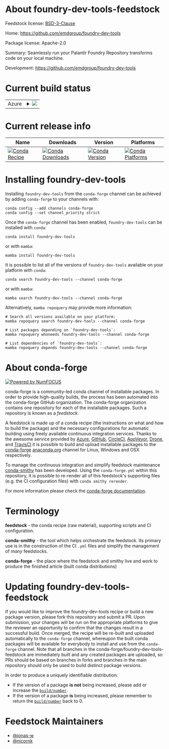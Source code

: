 About foundry-dev-tools-feedstock
=================================

Feedstock license: [BSD-3-Clause](https://github.com/conda-forge/foundry-dev-tools-feedstock/blob/main/LICENSE.txt)

Home: https://github.com/emdgroup/foundry-dev-tools

Package license: Apache-2.0

Summary: Seamlessly run your Palantir Foundry Repository transforms code on your local machine.

Development: https://github.com/emdgroup/foundry-dev-tools

Current build status
====================


<table>
    
  <tr>
    <td>Azure</td>
    <td>
      <details>
        <summary>
          <a href="https://dev.azure.com/conda-forge/feedstock-builds/_build/latest?definitionId=18944&branchName=main">
            <img src="https://dev.azure.com/conda-forge/feedstock-builds/_apis/build/status/foundry-dev-tools-feedstock?branchName=main">
          </a>
        </summary>
        <table>
          <thead><tr><th>Variant</th><th>Status</th></tr></thead>
          <tbody><tr>
              <td>linux_64</td>
              <td>
                <a href="https://dev.azure.com/conda-forge/feedstock-builds/_build/latest?definitionId=18944&branchName=main">
                  <img src="https://dev.azure.com/conda-forge/feedstock-builds/_apis/build/status/foundry-dev-tools-feedstock?branchName=main&jobName=linux&configuration=linux%20linux_64_" alt="variant">
                </a>
              </td>
            </tr><tr>
              <td>osx_64</td>
              <td>
                <a href="https://dev.azure.com/conda-forge/feedstock-builds/_build/latest?definitionId=18944&branchName=main">
                  <img src="https://dev.azure.com/conda-forge/feedstock-builds/_apis/build/status/foundry-dev-tools-feedstock?branchName=main&jobName=osx&configuration=osx%20osx_64_" alt="variant">
                </a>
              </td>
            </tr><tr>
              <td>win_64</td>
              <td>
                <a href="https://dev.azure.com/conda-forge/feedstock-builds/_build/latest?definitionId=18944&branchName=main">
                  <img src="https://dev.azure.com/conda-forge/feedstock-builds/_apis/build/status/foundry-dev-tools-feedstock?branchName=main&jobName=win&configuration=win%20win_64_" alt="variant">
                </a>
              </td>
            </tr>
          </tbody>
        </table>
      </details>
    </td>
  </tr>
</table>

Current release info
====================

| Name | Downloads | Version | Platforms |
| --- | --- | --- | --- |
| [![Conda Recipe](https://img.shields.io/badge/recipe-foundry--dev--tools-green.svg)](https://anaconda.org/conda-forge/foundry-dev-tools) | [![Conda Downloads](https://img.shields.io/conda/dn/conda-forge/foundry-dev-tools.svg)](https://anaconda.org/conda-forge/foundry-dev-tools) | [![Conda Version](https://img.shields.io/conda/vn/conda-forge/foundry-dev-tools.svg)](https://anaconda.org/conda-forge/foundry-dev-tools) | [![Conda Platforms](https://img.shields.io/conda/pn/conda-forge/foundry-dev-tools.svg)](https://anaconda.org/conda-forge/foundry-dev-tools) |

Installing foundry-dev-tools
============================

Installing `foundry-dev-tools` from the `conda-forge` channel can be achieved by adding `conda-forge` to your channels with:

```
conda config --add channels conda-forge
conda config --set channel_priority strict
```

Once the `conda-forge` channel has been enabled, `foundry-dev-tools` can be installed with `conda`:

```
conda install foundry-dev-tools
```

or with `mamba`:

```
mamba install foundry-dev-tools
```

It is possible to list all of the versions of `foundry-dev-tools` available on your platform with `conda`:

```
conda search foundry-dev-tools --channel conda-forge
```

or with `mamba`:

```
mamba search foundry-dev-tools --channel conda-forge
```

Alternatively, `mamba repoquery` may provide more information:

```
# Search all versions available on your platform:
mamba repoquery search foundry-dev-tools --channel conda-forge

# List packages depending on `foundry-dev-tools`:
mamba repoquery whoneeds foundry-dev-tools --channel conda-forge

# List dependencies of `foundry-dev-tools`:
mamba repoquery depends foundry-dev-tools --channel conda-forge
```


About conda-forge
=================

[![Powered by
NumFOCUS](https://img.shields.io/badge/powered%20by-NumFOCUS-orange.svg?style=flat&colorA=E1523D&colorB=007D8A)](https://numfocus.org)

conda-forge is a community-led conda channel of installable packages.
In order to provide high-quality builds, the process has been automated into the
conda-forge GitHub organization. The conda-forge organization contains one repository
for each of the installable packages. Such a repository is known as a *feedstock*.

A feedstock is made up of a conda recipe (the instructions on what and how to build
the package) and the necessary configurations for automatic building using freely
available continuous integration services. Thanks to the awesome service provided by
[Azure](https://azure.microsoft.com/en-us/services/devops/), [GitHub](https://github.com/),
[CircleCI](https://circleci.com/), [AppVeyor](https://www.appveyor.com/),
[Drone](https://cloud.drone.io/welcome), and [TravisCI](https://travis-ci.com/)
it is possible to build and upload installable packages to the
[conda-forge](https://anaconda.org/conda-forge) [anaconda.org](https://anaconda.org/)
channel for Linux, Windows and OSX respectively.

To manage the continuous integration and simplify feedstock maintenance
[conda-smithy](https://github.com/conda-forge/conda-smithy) has been developed.
Using the ``conda-forge.yml`` within this repository, it is possible to re-render all of
this feedstock's supporting files (e.g. the CI configuration files) with ``conda smithy rerender``.

For more information please check the [conda-forge documentation](https://conda-forge.org/docs/).

Terminology
===========

**feedstock** - the conda recipe (raw material), supporting scripts and CI configuration.

**conda-smithy** - the tool which helps orchestrate the feedstock.
                   Its primary use is in the construction of the CI ``.yml`` files
                   and simplify the management of *many* feedstocks.

**conda-forge** - the place where the feedstock and smithy live and work to
                  produce the finished article (built conda distributions)


Updating foundry-dev-tools-feedstock
====================================

If you would like to improve the foundry-dev-tools recipe or build a new
package version, please fork this repository and submit a PR. Upon submission,
your changes will be run on the appropriate platforms to give the reviewer an
opportunity to confirm that the changes result in a successful build. Once
merged, the recipe will be re-built and uploaded automatically to the
`conda-forge` channel, whereupon the built conda packages will be available for
everybody to install and use from the `conda-forge` channel.
Note that all branches in the conda-forge/foundry-dev-tools-feedstock are
immediately built and any created packages are uploaded, so PRs should be based
on branches in forks and branches in the main repository should only be used to
build distinct package versions.

In order to produce a uniquely identifiable distribution:
 * If the version of a package **is not** being increased, please add or increase
   the [``build/number``](https://docs.conda.io/projects/conda-build/en/latest/resources/define-metadata.html#build-number-and-string).
 * If the version of a package **is** being increased, please remember to return
   the [``build/number``](https://docs.conda.io/projects/conda-build/en/latest/resources/define-metadata.html#build-number-and-string)
   back to 0.

Feedstock Maintainers
=====================

* [@jonas-w](https://github.com/jonas-w/)
* [@nicornk](https://github.com/nicornk/)

